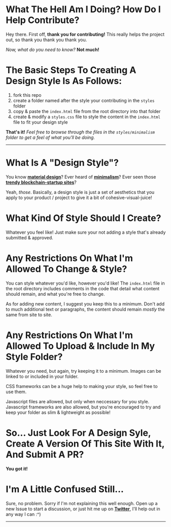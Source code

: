 # What The Hell Am I Doing? How Do I Help Contribute?
Hey there. First off, **thank you for contributing!** This really helps the project out, so thank you thank you thank you.

*Now, what do you need to know?* **Not much!**

# The Basic Steps To Creating A Design Style Is As Follows:
1. fork this repo
2. create a folder named after the style your contributing in the `styles` folder
3. copy & paste the `index.html` file from the root directory into that folder
4. create & modify a `styles.css` file to style the content in the `index.html` file to fit your design style

**That's it!**
*Feel free to browse through the files in the `styles/minimalism` folder to get a feel of what you'll be doing.*

***

# What Is A "Design Style"?
You know [**material design**](https://material.io/design/)? Ever heard of [**minimalism**](https://visme.co/blog/minimalist-graphic-design/)? Ever seen those [**trendy blockchain-startup sites**](https://www.google.com/search?q=trendy+blockchain+site+design&sxsrf=ACYBGNScBv0fHOLeN2CWAf8iJUKePTMVaw:1570037999932&source=lnms&tbm=isch&sa=X&ved=0ahUKEwjI_JOqj_7kAhVR1qwKHQYdAmMQ_AUIEigB&biw=1600&bih=806)?

Yeah, *those*. Basically, a design style is just a set of aesthetics that you apply to your product / project to give it a bit of cohesive-visual-juice!

# What Kind Of Style Should I Create?
Whatever you feel like! Just make sure your not adding a style that's already submitted & approved.

# Any Restrictions On What I'm Allowed To Change & Style?
You can style whatever you'd like, however you'd like! The `index.html` file in the root directory includes comments in the code that detail what content should remain, and what you're free to change.

As for adding new content, I suggest you keep this to a minimum. Don't add to much additional text or paragraphs, the content should remain *mostly* the same from site to site.

# Any Restrictions On What I'm Allowed To Upload & Include In My Style Folder?
Whatever you need, but again, try keeping it to a minimum. Images can be linked to or included in your folder.

CSS frameworks can be a huge help to making your style, so feel free to use them.

Javascript files are allowed, but only when neccessary for you style. Javascript frameworks are also allowed, but you're encouraged to try and keep your folder as slim & lightweight as possible!

# So... Just Look For A Design Syle, Create A Version Of This Site With It, And Submit A PR?
**You got it!**

# I'm A Little Confused Still...
Sure, no problem. Sorry if I'm not explaining this well enough. Open up a new Issue to start a discussion, or just hit me up on [**Twitter**](https://twitter.com/StuffBySpencer), I'll help out in any way I can :^)

***
